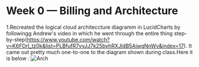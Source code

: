 # Week 0 — Billing and Architecture

1.Recreated the logical cloud architeccture diagramm in LucidCharts by followingg Andrew's video in which he went through the entire thing step-by-step(https://www.youtube.com/watch?v=K6FDrI_tz0k&list=PLBfufR7vyJJ7k25byhRXJldB5AiwgNnWv&index=17). It came out pretty much one-to-one to the diagram shown during class.Here it is below : ![Arch](https://user-images.githubusercontent.com/91217901/219041562-3090fe50-6acb-4973-b5c8-aeee65ae6466.png)
